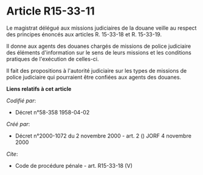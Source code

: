 # Article R15-33-11

Le magistrat délégué aux missions judiciaires de la douane veille au respect des principes énoncés aux articles R. 15-33-18
et R. 15-33-19.

Il donne aux agents des douanes chargés de missions de police judiciaire des éléments d'information sur le sens de leurs
missions et les conditions pratiques de l'exécution de celles-ci. 

Il fait des propositions à l'autorité judiciaire sur les types de missions de police judiciaire qui pourraient être confiées
aux agents des douanes.

**Liens relatifs à cet article**

_Codifié par_:

  - Décret n°58-358 1958-04-02

_Créé par_:

  - Décret n°2000-1072 du 2 novembre 2000 - art. 2 () JORF 4 novembre 2000

_Cite_:

  - Code de procédure pénale - art. R15-33-18 (V)
